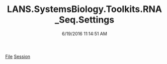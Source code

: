 ﻿---
title: LANS.SystemsBiology.Toolkits.RNA_Seq.Settings
date: 6/19/2016 11:14:51 AM
---

[File](T-LANS.SystemsBiology.Toolkits.RNA_Seq.Settings.File.html)
[Session](T-LANS.SystemsBiology.Toolkits.RNA_Seq.Settings.Session.html)
